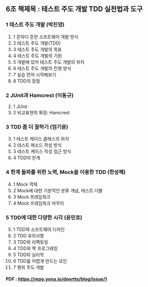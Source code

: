 
## 6조 책제목 : 테스트 주도 개발 TDD 실천법과 도구

### 1 테스트 주도 개발 (박진영)
1. 1 흔하디 흔한 소프트웨어 개발 방식 
1. 2 테스트 주도 개발(TDD) 
1. 3 테스트 주도 개발의 목표 
1. 4 테스트 주도 개발의 기원 
1. 5 개발에 있어 테스트 주도 개발의 위치 
1. 6 테스트 주도 개발의 진행 방식 
1. 7 실습 먼저 시작해보기 
1. 8 TDD의 장점 

### 2 JUnit과 Hamcrest (이동규)
2. 1 JUnit 
2. 2 비교표현의 확장: Hamcrest 

### 3 TDD 좀 더 잘하기 (엄기윤)
3. 1 테스트 케이스 클래스의 위치 
3. 2 테스트 메소드 작성 방식 
3. 3 테스트 케이스 작성 접근 방식 
3. 4 TDD의 한계

### 4 한계 돌파를 위한 노력, Mock을 이용한 TDD (한성혜)
4. 1 Mock 객체 
4. 2 Mock에 대한 기본적인 분류 개념, 테스트 더블 
4. 3 Mock 프레임워크 
4. 4 Mock 프레임워크 마무리

### 5 TDD에 대한 다양한 시각 (윤민호)
5. 1 TDD와 소프트웨어 디자인 
5. 2 TDD 유의사항 
5. 3 TDD와 리팩토링 
5. 4 TDD와 짝 프로그래밍 
5. 5 TDD와 심리학 
5. 6 TDD를 어렵게 만드는 요인 
5. 7 행위 주도 개발


#### PDF : https://repo.yona.io/doortts/blog/issue/1
